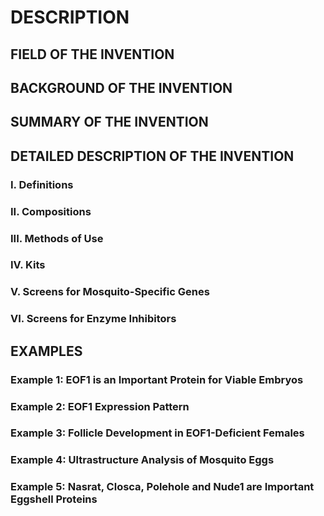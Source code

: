 # DESCRIPTION

## FIELD OF THE INVENTION

## BACKGROUND OF THE INVENTION

## SUMMARY OF THE INVENTION

## DETAILED DESCRIPTION OF THE INVENTION

### I. Definitions

### II. Compositions

### III. Methods of Use

### IV. Kits

### V. Screens for Mosquito-Specific Genes

### VI. Screens for Enzyme Inhibitors

## EXAMPLES

### Example 1: EOF1 is an Important Protein for Viable Embryos

### Example 2: EOF1 Expression Pattern

### Example 3: Follicle Development in EOF1-Deficient Females

### Example 4: Ultrastructure Analysis of Mosquito Eggs

### Example 5: Nasrat, Closca, Polehole and Nude1 are Important Eggshell Proteins

